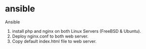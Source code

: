 # ansible
Ansible 


1. install php and nginx on both Linux Servers (FreeBSD & Ubuntu).
2. Deploy nginx.conf to both web server.
3. Copy default index.html file to web server.